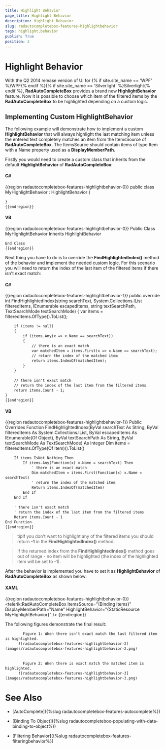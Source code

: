 ```yaml
---
title: Highlight Behavior
page_title: Highlight Behavior
description: Highlight Behavior
slug: radautocompletebox-features-highlightbehavior
tags: highlight,behavior
publish: True
position: 3
---
```


# Highlight Behavior



With the Q2 2014 release version of UI for {% if site.site_name == 'WPF' %}WPF{% endif %}{% if site.site_name == 'Silverlight' %}Silverlight{% endif %}, __RadAutoCompleteBox__
        provides a brand new __HighlightBehavior__ feature. Now it is possible to choose which item of the filtered items by the __RadAutoCompleteBox__ to
        be highlighted depending on a custom logic.
      

## Implementing Custom HighlightBehavior

The following example will demonstrate how to implement a custom __HighlightBehavior__ that will always highlight the last matching item unless the entered text completely matches
          an item from the ItemsSource of __RadAutoCompleteBox__. The ItemsSource should contain items of type Item with a Name property used as a __DisplayMemberPath__.
        

Firstly you would need to create a custom class that inherits from the default __HighlightBehavior__ of __RadAutoCompleteBox__:
        

#### __C#__

{{region radautocompletebox-features-highlightbehavior-0}}
	public class MyHighlightBehavior : HighlightBehavior
	{
	
	}
	{{endregion}}



#### __VB__

{{region radautocompletebox-features-highlightbehavior-0}}
	Public Class MyHighlightBehavior
		Inherits HighlightBehavior
	
	End Class
	{{endregion}}



Next thing you have to do is to override the __FindHighlightedIndex()__ method of the behavior and implement the needed custom logic. For
          this scenario you will need to return the index of the last item of the filtered items if there isn't exact match:
        

#### __C#__

{{region radautocompletebox-features-highlightbehavior-1}}
	public override int FindHighlightedIndex(string searchText, System.Collections.IList filteredItems, IEnumerable<object> escapedItems, string textSearchPath, TextSearchMode textSearchMode)
	{
	    var items = filteredItems.OfType<Item>().ToList<Item>();
	
	    if (items != null)
	    {
	        if (items.Any(x => x.Name == searchText))
	        {
	            // there is an exact match
	            var matchedItem = items.First(x => x.Name == searchText);
	            // return the index of the matched item
	            return items.IndexOf(matchedItem);
	        }
	    }
	
	    // there isn't exact match
	    // return the index of the last item from the filtered items 
	    return items.Count - 1;
	}
	{{endregion}}



#### __VB__

{{region radautocompletebox-features-highlightbehavior-1}}
	Public Overrides Function FindHighlightedIndex(ByVal searchText As String, ByVal filteredItems As System.Collections.IList, ByVal escapedItems As IEnumerable(Of Object), ByVal textSearchPath As String, ByVal textSearchMode As TextSearchMode) As Integer
		Dim items = filteredItems.OfType(Of Item)().ToList()
	
		If items IsNot Nothing Then
			If items.Any(Function(x) x.Name = searchText) Then
				' there is an exact match
				Dim matchedItem = items.First(Function(x) x.Name = searchText)
				' return the index of the matched item
				Return items.IndexOf(matchedItem)
			End If
		End If
	
		' there isn't exact match
		' return the index of the last item from the filtered items 
		Return items.Count - 1
	End Function
	{{endregion}}



>tipIf you don't want to highlight any of the filtered items you should return __-1__ in the __FindHighlightedIndex()__ method.
          

>If the returned index from the __FindHighlightedIndex()__ method goes out of range - no item will be highlighted (the index of the highlighted item will be set to -1).
          

After the behavior is implemented you have to set it as __HighlightBehavior__ of __RadAutoCompleteBox__ as shown below:
        

#### __XAML__

{{region radautocompletebox-features-highlightbehavior-0}}
	<telerik:RadAutoCompleteBox ItemsSource="{Binding Items}"
	                            DisplayMemberPath="Name"
	                            HighlightBehavior="{StaticResource MyHighlightBehavior}" />
	{{endregion}}



The following figures demonstrate the final result:
        


            Figure 1: When there isn't exact match the last filtered item is highlighted.
          ![radautocompletebox-features-highlightbehavior-2](images/radautocompletebox-features-highlightbehavior-2.png)


            Figure 2: When there is exact match the matched item is highlighted.
          ![radautocompletebox-features-highlightbehavior-3](images/radautocompletebox-features-highlightbehavior-3.png)

# See Also

 * [AutoComplete]({%slug radautocompletebox-features-autocomplete%})

 * [Binding To Object]({%slug radautocompletebox-populating-with-data-binding-to-object%})

 * [Filtering Behavior]({%slug radautocompletebox-features-filteringbehavior%})
